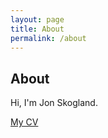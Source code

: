 ```yaml
---
layout: page
title: About
permalink: /about
---
```


## About

Hi, I'm Jon Skogland.


[My CV](https://rxresu.me/jonskogland/master-cv-jon-palmblad-skogland-engelsk)


